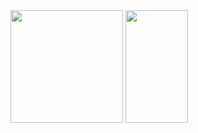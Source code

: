<div>
  <img height="180em" src="https://github-readme-stats.vercel.app/api?username=R4P0N1KT&show_icons=true&theme=radical"/>
  <img height="180em" width="100em"src="https://github-readme-stats.vercel.app/api/top-langs/?username=R4P0N1KT&layout=compact&theme=radical" />
</div>
